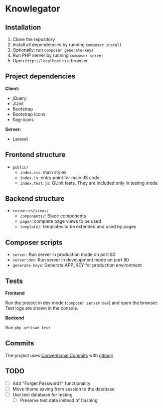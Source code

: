 # Knowlegator

## Installation
1. Clone the repository
2. Install all dependencies by running `composer install`
3. Optionally: run `composer generate-keys`
4. Run PHP server by running `composer server`
5. Open `http://localhost` in a browser

## Project dependencies
**Client:**
- jQuery
- JUnit
- Bootstrap
- Bootstrap Icons
- flag-icons

**Server:**
- Laravel

## Frontend structure
- `public/`
	- `index.css`: main styles
	- `index.js`: entry point for main JS code
	- `index.test.js`: QUnit tests. They are included only in testing mode

## Backend structure
- `resources/views/`
	- `components/`: Blade components
	- `page/`: complete page views to be used
	- `template/`: templates to be extended and used by pages

## Composer scripts
- `server`: Run server in production mode on port 80
- `server:dev`: Run server in development mode on port 80
- `generate-keys`: Generate APP_KEY for production environment

## Tests
**Frontend**

Run the project in dev mode (`composer server:dev`) and open the browser. Test logs are shown in the console.

**Backend**

Run `php artisan test`

## Commits
The project uses [Conventional Commits](https://www.conventionalcommits.org/en/v1.0.0/) with [gitmoji](https://gitmoji.dev/)

## TODO
- [ ] Add "Forget Password?" functionality
- [ ] Move theme saving from session to the database
- [ ] Use test database for testing
	- [ ] Preserve test data instead of flushing
